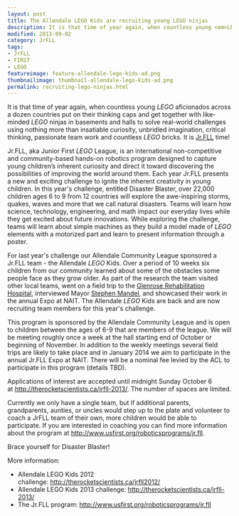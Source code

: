 ```yaml
---
layout: post
title: The Allendale LEGO Kids are recruiting young LEGO ninjas
description: It is that time of year again, when countless young <em>LEGO</em> aficionados put on their thinking caps and get together with like-minded <em>LEGO</em> ninjas to solve this years JrFLL challenge.
modified: 2013-09-02
category: JrFLL
tags:
- JrFLL
- FIRST
- LEGO
featureimage: feature-allendale-lego-kids-ad.png
thumbnailimage: thumbnail-allendale-lego-kids-ad.png
permalink: recruiting-lego-ninjas.html 
---
```

<p>It is that time of year again, when countless young <em>LEGO</em> aficionados across a dozen countries put on their thinking caps and get together with like-minded <em>LEGO</em> ninjas in basements and halls to solve real-world challenges using nothing more than insatiable curiosity, unbridled imagination, critical thinking, passionate team work and countless <em>LEGO</em> bricks. It is <a href="http://www.usfirst.org/roboticsprograms/jr.fll">Jr.FLL</a> time!</p>

<p>Jr.FLL, aka Junior First <em>LEGO</em> League, is an international non-competitive and community-based hands-on robotics program designed to capture young children’s inherent curiosity and direct it toward discovering the possibilities of improving the world around them. Each year Jr.FLL presents a new and exciting challenge to ignite the inherent creativity in young children. In this year's challenge, entitled Disaster Blaster, over 22,000 children ages 6 to 9 from 12 countries will explore the awe-inspiring storms, quakes, waves and more that we call natural disasters. Teams will learn how science, technology, engineering, and math impact our everyday lives while they get excited about future innovations. While exploring the challenge, teams will learn about simple machines as they build a model made of <em>LEGO</em> elements with a motorized part and learn to present information through a poster.</p>

<p>For last year's challenge our Allendale Community League sponsored a Jr.FLL team - the Allendale <em>LEGO</em> Kids. Over a period of 10 weeks six children from our community learned about some of the obstacles some people face as they grow older. As part of the research the team visited other local teams, went on a field trip to the <a  href="http://maps.google.com/maps?ll=53.56,-113.497222222&amp;spn=0.01,0.01&amp;q=53.56,-113.497222222 (Glenrose%20Rehabilitation%20Hospital)&amp;t=h">Glenrose Rehabilitation Hospital</a>, interviewed Mayor <a  href="http://en.wikipedia.org/wiki/Stephen_Mandel">Stephen Mandel</a>, and showcased their work in the annual Expo at NAIT. The Allendale <em>LEGO</em> Kids are back and are now recruiting team members for this year's challenge.</p>

<p>This program is sponsored by the Allendale Community League and is open to children between the ages of 6-9 that are members of the league. We will be meeting roughly once a week at the hall starting end of October or beginning of November. In addition to the weekly meetings several field trips are likely to take place and in January 2014 we aim to participate in the annual Jr.FLL Expo at NAIT. There will be a nominal fee levied by the ACL to participate in this program (details TBD).</p>

<p>Applications of interest are accepted until midnight Sunday October 6 at <a href="http://therocketscientists.ca/jrfll-2013/">http://therocketscientists.ca/jrfll-2013/</a>. The number of spaces are limited.</p>

<p>Currently we only have a single team, but if additional parents, grandparents, aunties, or uncles would step up to the plate and volunteer to coach a JrFLL team of their own, more children would be able to participate. If you are interested in coaching you can find more information about the program at <a href="http://www.usfirst.org/roboticsprograms/jr.fll">http://www.usfirst.org/roboticsprograms/jr.fll</a>.</p>

<p>Brace yourself for Disaster Blaster!</p>

<p>More information:
<ul>
<li>Allendale LEGO Kids 2012 challenge: <a href="http://therocketscientists.ca/jrfll2012/">http://therocketscientists.ca/jrfll2012/</a></li>
<li>Allendale LEGO Kids 2013 challenge: <a href="http://therocketscientists.ca/jrfll-2013/">http://therocketscientists.ca/jrfll-2013/</a></li>
<li>The Jr.FLL program: <a href="http://www.usfirst.org/roboticsprograms/jr.fll">http://www.usfirst.org/roboticsprograms/jr.fll</a></li>
</p>
